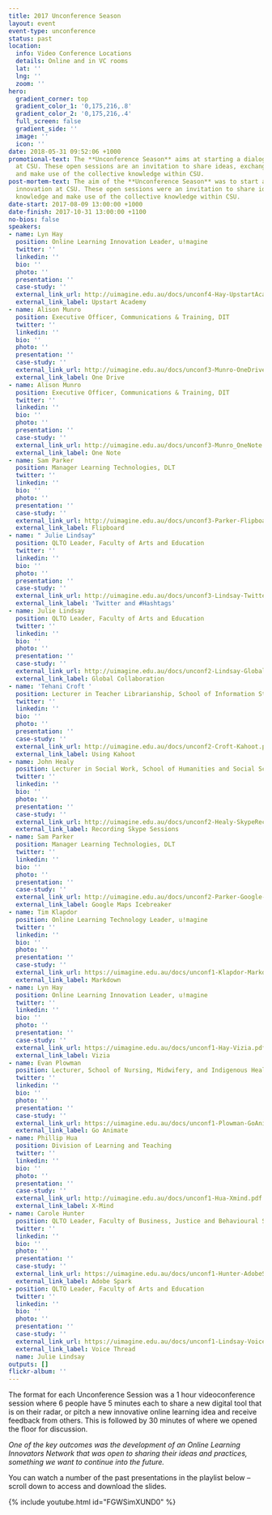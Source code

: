 ```yaml
---
title: 2017 Unconference Season
layout: event
event-type: unconference
status: past
location:
  info: Video Conference Locations
  details: Online and in VC rooms
  lat: ''
  lng: ''
  zoom: ''
hero:
  gradient_corner: top
  gradient_color_1: '0,175,216,.8'
  gradient_color_2: '0,175,216,.4'
  full_screen: false
  gradient_side: ''
  image: ''
  icon: ''
date: 2018-05-31 09:52:06 +1000
promotional-text: The **Unconference Season** aims at starting a dialogue around innovation
  at CSU. These open sessions are an invitation to share ideas, exchange knowledge
  and make use of the collective knowledge within CSU.
post-mortem-text: The aim of the **Unconference Season** was to start a dialogue around
  innovation at CSU. These open sessions were an invitation to share ideas, exchange
  knowledge and make use of the collective knowledge within CSU.
date-start: 2017-08-09 13:00:00 +1000
date-finish: 2017-10-31 13:00:00 +1100
no-bios: false
speakers:
- name: Lyn Hay
  position: Online Learning Innovation Leader, u!magine
  twitter: ''
  linkedin: ''
  bio: ''
  photo: ''
  presentation: ''
  case-study: ''
  external_link_url: http://uimagine.edu.au/docs/unconf4-Hay-UpstartAcademy.pdf
  external_link_label: Upstart Academy
- name: Alison Munro
  position: Executive Officer, Communications & Training, DIT
  twitter: ''
  linkedin: ''
  bio: ''
  photo: ''
  presentation: ''
  case-study: ''
  external_link_url: http://uimagine.edu.au/docs/unconf3-Munro-OneDrive.pdf
  external_link_label: One Drive
- name: Alison Munro
  position: Executive Officer, Communications & Training, DIT
  twitter: ''
  linkedin: ''
  bio: ''
  photo: ''
  presentation: ''
  case-study: ''
  external_link_url: http://uimagine.edu.au/docs/unconf3-Munro_OneNote.pdf
  external_link_label: One Note
- name: Sam Parker
  position: Manager Learning Technologies, DLT
  twitter: ''
  linkedin: ''
  bio: ''
  photo: ''
  presentation: ''
  case-study: ''
  external_link_url: http://uimagine.edu.au/docs/unconf3-Parker-Flipboard.pdf
  external_link_label: Flipboard
- name: " Julie Lindsay"
  position: QLTO Leader, Faculty of Arts and Education
  twitter: ''
  linkedin: ''
  bio: ''
  photo: ''
  presentation: ''
  case-study: ''
  external_link_url: http://uimagine.edu.au/docs/unconf3-Lindsay-Twitter.pdf
  external_link_label: 'Twitter and #Hashtags'
- name: Julie Lindsay
  position: QLTO Leader, Faculty of Arts and Education
  twitter: ''
  linkedin: ''
  bio: ''
  photo: ''
  presentation: ''
  case-study: ''
  external_link_url: http://uimagine.edu.au/docs/unconf2-Lindsay-GlobalCollab.pdf
  external_link_label: Global Collaboration
- name: 'Tehani Croft '
  position: Lecturer in Teacher Librarianship, School of Information Studies
  twitter: ''
  linkedin: ''
  bio: ''
  photo: ''
  presentation: ''
  case-study: ''
  external_link_url: http://uimagine.edu.au/docs/unconf2-Croft-Kahoot.pdf
  external_link_label: Using Kahoot
- name: John Healy
  position: Lecturer in Social Work, School of Humanities and Social Science
  twitter: ''
  linkedin: ''
  bio: ''
  photo: ''
  presentation: ''
  case-study: ''
  external_link_url: http://uimagine.edu.au/docs/unconf2-Healy-SkypeRecording.pdf
  external_link_label: Recording Skype Sessions
- name: Sam Parker
  position: Manager Learning Technologies, DLT
  twitter: ''
  linkedin: ''
  bio: ''
  photo: ''
  presentation: ''
  case-study: ''
  external_link_url: http://uimagine.edu.au/docs/unconf2-Parker-Google-Maps.pdf
  external_link_label: Google Maps Icebreaker
- name: Tim Klapdor
  position: Online Learning Technology Leader, u!magine
  twitter: ''
  linkedin: ''
  bio: ''
  photo: ''
  presentation: ''
  case-study: ''
  external_link_url: https://uimagine.edu.au/docs/unconf1-Klapdor-Markdown.pdf
  external_link_label: Markdown
- name: Lyn Hay
  position: Online Learning Innovation Leader, u!magine
  twitter: ''
  linkedin: ''
  bio: ''
  photo: ''
  presentation: ''
  case-study: ''
  external_link_url: https://uimagine.edu.au/docs/unconf1-Hay-Vizia.pdf
  external_link_label: Vizia
- name: Evan Plowman
  position: Lecturer, School of Nursing, Midwifery, and Indigenous Health
  twitter: ''
  linkedin: ''
  bio: ''
  photo: ''
  presentation: ''
  case-study: ''
  external_link_url: https://uimagine.edu.au/docs/unconf1-Plowman-GoAnimate.pdf
  external_link_label: Go Animate
- name: Phillip Hua
  position: Division of Learning and Teaching
  twitter: ''
  linkedin: ''
  bio: ''
  photo: ''
  presentation: ''
  case-study: ''
  external_link_url: http://uimagine.edu.au/docs/unconf1-Hua-Xmind.pdf
  external_link_label: X-Mind
- name: Carole Hunter
  position: QLTO Leader, Faculty of Business, Justice and Behavioural Science
  twitter: ''
  linkedin: ''
  bio: ''
  photo: ''
  presentation: ''
  case-study: ''
  external_link_url: https://uimagine.edu.au/docs/unconf1-Hunter-AdobeSpark.pdf
  external_link_label: Adobe Spark
- position: QLTO Leader, Faculty of Arts and Education
  twitter: ''
  linkedin: ''
  bio: ''
  photo: ''
  presentation: ''
  case-study: ''
  external_link_url: https://uimagine.edu.au/docs/unconf1-Lindsay-Voicethread.pdf
  external_link_label: Voice Thread
  name: Julie Lindsay
outputs: []
flickr-album: ''
---
```

The format for each Unconference Session was a 1 hour videoconference session where 6 people  have 5 minutes each to share a new digital tool that is on their radar, or pitch a new innovative online learning idea and receive feedback from others. This is followed by 30 minutes of where we opened the floor for discussion. 

_One of the key outcomes was the development of an Online Learning Innovators Network that was open to sharing their ideas and practices, something we want to continue into the future._ 

You can watch a number of the past presentations in the playlist below – scroll down to access and download the slides.

{% include youtube.html id="FGWSimXUND0" %}